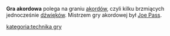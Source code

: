 **Gra akordowa** polega na graniu [akordów](akord "wikilink"), czyli
kilku brzmiących jednocześnie [dźwięków](dźwięk "wikilink"). Mistrzem
gry akordowej był [Joe Pass](Joe_Pass "wikilink").

[kategoria:technika gry](kategoria:technika_gry "wikilink")